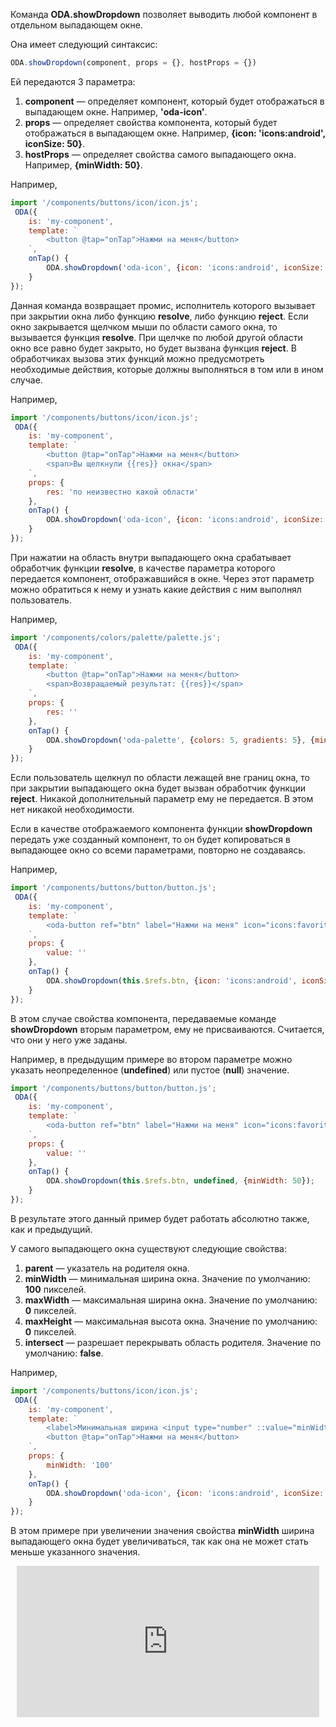Команда **ODA.showDropdown** позволяет выводить любой компонент в отдельном выпадающем окне.

Она имеет следующий синтаксис:

```javascript
ODA.showDropdown(component, props = {}, hostProps = {})
```

Ей передаются 3 параметра:

1. **component** — определяет компонент, который будет отображаться в выпадающем окне. Например, **'oda-icon'**.
1. **props** — определяет свойства компонента, который будет отображаться в выпадающем окне. Например, **{icon: 'icons:android', iconSize: 50}**.
1. **hostProps** — определяет свойства самого выпадающего окна. Например, **{minWidth: 50}**.

Например,

```javascript run_line_edit_loadoda_[my-component.js]_h=80_
import '/components/buttons/icon/icon.js';
 ODA({
    is: 'my-component',
    template: `
        <button @tap="onTap">Нажми на меня</button>
    `,
    onTap() {
        ODA.showDropdown('oda-icon', {icon: 'icons:android', iconSize: 50}, {minWidth: 50});
    }
});
```

Данная команда возвращает промис, исполнитель которого вызывает при закрытии окна либо функцию **resolve**, либо функцию **reject**. Если окно закрывается щелчком мыши по области самого окна, то вызывается функция **resolve**. При щелчке по любой другой области окно все равно будет закрыто, но будет вызвана функция **reject**. В обработчиках вызова этих функций можно предусмотреть необходимые действия, которые должны выполняться в том или в ином случае.

Например,

```javascript run_line_edit_loadoda_[my-component.js]_h=80_
import '/components/buttons/icon/icon.js';
 ODA({
    is: 'my-component',
    template: `
        <button @tap="onTap">Нажми на меня</button>
        <span>Вы щелкнули {{res}} окна</span>
    `,
    props: {
        res: 'по неизвестно какой области'
    },
    onTap() {
        ODA.showDropdown('oda-icon', {icon: 'icons:android', iconSize: 50}, {minWidth: 50}).then( () => this.res = 'внутри', () => this.res = 'снаружи');
    }
});
```

При нажатии на область внутри выпадающего окна срабатывает обработчик функции **resolve**, в качестве параметра которого передается компонент, отображавшийся в окне. Через этот параметр можно обратиться к нему и узнать какие действия с ним выполнял пользователь.

Например,

```javascript run_line_edit_loadoda_[my-component.js]_h=150_
import '/components/colors/palette/palette.js';
 ODA({
    is: 'my-component',
    template: `
        <button @tap="onTap">Нажми на меня</button>
        <span>Возвращаемый результат: {{res}}</span>
    `,
    props: {
        res: ''
    },
    onTap() {
        ODA.showDropdown('oda-palette', {colors: 5, gradients: 5}, {minWidth: 50}).then(palette => this.res = palette.color, () => this.res = 'Не предусмотрено');
    }
});
```

Если пользователь щелкнул по области лежащей вне границ окна, то при закрытии выпадающего окна будет вызван обработчик функции **reject**. Никакой дополнительный параметр ему не передается. В этом нет никакой необходимости.

Если в качестве отображаемого компонента функции **showDropdown** передать уже созданный компонент, то он будет копироваться в выпадающее окно со всеми параметрами, повторно не создаваясь.

Например,

```javascript run_line_edit_loadoda_[my-component.js]_h=200_
import '/components/buttons/button/button.js';
 ODA({
    is: 'my-component',
    template: `
        <oda-button ref="btn" label="Нажми на меня" icon="icons:favorite" icon-size="50" @tap="onTap" blink="1000"></oda-button>
    `,
    props: {
        value: ''
    },
    onTap() {
        ODA.showDropdown(this.$refs.btn, {icon: 'icons:android', iconSize: 50}, {minWidth: 50});
    }
});
```

В этом случае свойства компонента, передаваемые команде **showDropdown** вторым параметром, ему не присваиваются. Считается, что они у него уже заданы.

Например, в предыдущим примере во втором параметре можно указать неопределенное (**undefined**) или пустое (**null**) значение.

```javascript run_line_edit_loadoda_[my-component.js]_h=200_
import '/components/buttons/button/button.js';
 ODA({
    is: 'my-component',
    template: `
        <oda-button ref="btn" label="Нажми на меня" icon="icons:favorite" icon-size="50" @tap="onTap" blink="1000"></oda-button>
    `,
    props: {
        value: ''
    },
    onTap() {
        ODA.showDropdown(this.$refs.btn, undefined, {minWidth: 50});
    }
});
```

В результате этого данный пример будет работать абсолютно также, как и предыдущий.

У самого выпадающего окна существуют следующие свойства:

1. **parent** — указатель на родителя окна.
1. **minWidth** — минимальная ширина окна. Значение по умолчанию: **100** пикселей.
1. **maxWidth** — максимальная ширина окна. Значение по умолчанию: **0** пикселей.
1. **maxHeight** — максимальная высота окна. Значение по умолчанию: **0** пикселей.
1. **intersect** — разрешает перекрывать область родителя. Значение по умолчанию: **false**.

Например,

```javascript run_line_edit_loadoda_[my-component.js]_h=150_
import '/components/buttons/icon/icon.js';
 ODA({
    is: 'my-component',
    template: `
        <label>Минимальная ширина <input type="number" ::value="minWidth" step="50"></label><br>
        <button @tap="onTap">Нажми на меня</button>
    `,
    props: {
        minWidth: '100'
    },
    onTap() {
        ODA.showDropdown('oda-icon', {icon: 'icons:android', iconSize: 50}, {minWidth: this.minWidth});
    }
});
```

В этом примере при увеличении значения свойства **minWidth** ширина выпадающего окна будет увеличиваться, так как она не может стать меньше указанного значения.

<div style="position:relative;padding-bottom:48%; margin:10px">
    <iframe src="https://www.youtube.com/embed/S2xbCmqItY8?start=0" frameborder="0" allow="accelerometer; autoplay; encrypted-media; gyroscope; picture-in-picture" allowfullscreen
    	style="position:absolute;width:100%;height:100%;"></iframe>
</div>
